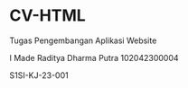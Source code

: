 # CV-HTML
Tugas Pengembangan Aplikasi Website

I Made Raditya Dharma Putra
102042300004

S1SI-KJ-23-001
